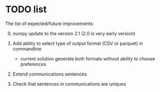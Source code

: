 # TODO list

The list of expected/future improvements:

0. numpy update to the version 2.1 (2.0 is very early version)

1. Add ability to select type of output format (CSV or parquet) in commandline
   - current solution generate both formats without ability to choose preferences

2. Extend communications sentences

3. Check that sentences in communications are uniques

